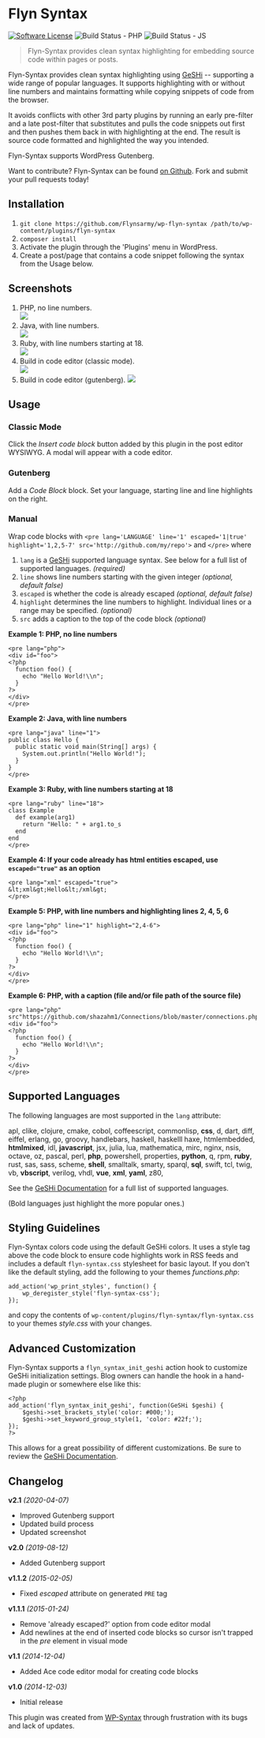 # Flyn Syntax

[![Software License](https://img.shields.io/badge/license-MIT-brightgreen.svg?style=flat-square)](LICENSE.md)
![Build Status - PHP](https://github.com/Flynsarmy/wp-flyn-syntax/workflows/CI%20-%20PHP/badge.svg)
![Build Status - JS](https://github.com/Flynsarmy/wp-flyn-syntax/workflows/CI%20-%20JS/badge.svg)

> Flyn-Syntax provides clean syntax highlighting for embedding source code within pages or posts.

Flyn-Syntax provides clean syntax highlighting using
[GeSHi](https://github.com/GeSHi/geshi-1.0) -- supporting a wide range of popular
languages.  It supports highlighting with or without line numbers and maintains formatting while copying snippets of code
from the browser.

It avoids conflicts with other 3rd party plugins by running an early
pre-filter and a late post-filter that substitutes and pulls the code snippets
out first and then pushes them back in with highlighting at the end.  The
result is source code formatted and highlighted the way you intended.

Flyn-Syntax supports WordPress Gutenberg.

Want to contribute? Flyn-Syntax can be found [on Github](https://github.com/Flynsarmy/wp-flyn-syntax). Fork and submit your pull requests today!

## Installation

1. `git clone https://github.com/Flynsarmy/wp-flyn-syntax /path/to/wp-content/plugins/flyn-syntax`
1. `composer install`
1. Activate the plugin through the 'Plugins' menu in WordPress.
1. Create a post/page that contains a code snippet following the syntax from the Usage below.

## Screenshots

1. PHP, no line numbers.   
![](https://raw.githubusercontent.com/Flynsarmy/wp-flyn-syntax/master/assets/images/screenshots/php-nolines.png)
1. Java, with line numbers.  
![](https://raw.githubusercontent.com/Flynsarmy/wp-flyn-syntax/master/assets/images/screenshots/java-lines.png)
1. Ruby, with line numbers starting at 18.  
![](https://raw.githubusercontent.com/Flynsarmy/wp-flyn-syntax/master/assets/images/screenshots/ruby-18-highlight.png)
1. Build in code editor (classic mode).  
![](https://raw.githubusercontent.com/Flynsarmy/wp-flyn-syntax/master/assets/images/screenshots/code-editor.png)
1. Build in code editor (gutenberg).
![](https://raw.githubusercontent.com/Flynsarmy/wp-flyn-syntax/master/assets/images/screenshots/code-editor-gutenberg.png)

## Usage

### Classic Mode

Click the *Insert code block* button added by this plugin in the post editor WYSIWYG. A modal will appear with a code editor. 

### Gutenberg

Add a *Code Block* block. Set your language, starting line and line highlights on the right.

### Manual 
Wrap code blocks with `<pre lang='LANGUAGE' line='1' escaped='1|true' highlight='1,2,5-7' src='http://github.com/my/repo'>` and `</pre>` where 

1. `lang` is a [GeSHi](http://qbnz.com/highlighter/) supported language syntax. See below for a full list of supported languages. *(required)*
1. `line` shows line numbers starting with the given integer *(optional, default false)*
1. `escaped` is whether the code is already escaped *(optional, default false)*
1. `highlight` determines the line numbers to highlight. Individual lines or a range may be specified. *(optional)*
1. `src` adds a caption to the top of the code block *(optional)*

**Example 1: PHP, no line numbers**

    <pre lang="php">
    <div id="foo">
    <?php
      function foo() {
        echo "Hello World!\\n";
      }
    ?>
    </div>
    </pre>


**Example 2: Java, with line numbers**

    <pre lang="java" line="1">
    public class Hello {
      public static void main(String[] args) {
        System.out.println("Hello World!");
      }
    }
    </pre>

**Example 3: Ruby, with line numbers starting at 18**

    <pre lang="ruby" line="18">
    class Example
      def example(arg1)
        return "Hello: " + arg1.to_s
      end
    end
    </pre>

**Example 4: If your code already has html entities escaped, use `escaped="true"` as an option**

    <pre lang="xml" escaped="true">
    &lt;xml&gt;Hello&lt;/xml&gt;
    </pre>

**Example 5: PHP, with line numbers and highlighting lines 2, 4, 5, 6**

    <pre lang="php" line="1" highlight="2,4-6">
    <div id="foo">
    <?php
      function foo() {
        echo "Hello World!\\n";
      }
    ?>
    </div>
    </pre>

**Example 6: PHP, with a caption (file and/or file path of the source file)**

    <pre lang="php" src"https://github.com/shazahm1/Connections/blob/master/connections.php">
    <div id="foo">
    <?php
      function foo() {
        echo "Hello World!\\n";
      }
    ?>
    </div>
    </pre>

## Supported Languages

The following languages are most supported in the `lang` attribute:

apl, clike, clojure, cmake, cobol, coffeescript, commonlisp, **css**, d, dart, diff, eiffel, erlang, go, groovy, handlebars, haskell, haskelll haxe, htmlembedded, **htmlmixed**, idl, **javascript**, jsx, julia, lua, mathematica, mirc, nginx, nsis, octave, oz, pascal, perl, **php**, powershell, properties, **python**, q, rpm, **ruby**, rust, sas, sass, scheme, **shell**, smalltalk, smarty, sparql, **sql**, swift, tcl, twig, vb, **vbscript**, verilog, vhdl, **vue**, **xml**, **yaml**, z80, 

See the [GeSHi Documentation](http://qbnz.com/highlighter/geshi-doc.html)
for a full list of supported languages.

(Bold languages just highlight the more popular ones.)

## Styling Guidelines

Flyn-Syntax colors code using the default GeSHi colors. It uses a style tag above
the code block to ensure code highlights work in RSS feeds and includes a default 
`flyn-syntax.css` stylesheet for basic layout.  If you don't like the default
styling, add the following to your themes *functions.php*:

    add_action('wp_print_styles', function() {
        wp_deregister_style('flyn-syntax-css');
    });

and copy the contents of `wp-content/plugins/flyn-syntax/flyn-syntax.css` to 
your themes *style.css* with your changes.

## Advanced Customization

Flyn-Syntax supports a `flyn_syntax_init_geshi` action hook to customize GeSHi
initialization settings.  Blog owners can handle the hook in a hand-made plugin
or somewhere else like this:

    <?php
    add_action('flyn_syntax_init_geshi', function(GeSHi $geshi) {
        $geshi->set_brackets_style('color: #000;');
        $geshi->set_keyword_group_style(1, 'color: #22f;');
    });
    ?>

This allows for a great possibility of different customizations. Be sure to
review the [GeSHi Documentation](http://qbnz.com/highlighter/geshi-doc.html).

## Changelog

**v2.1** *(2020-04-07)*
*  Improved Gutenberg support
*  Updated build process
*  Updated screenshot

**v2.0** *(2019-08-12)*
*  Added Gutenberg support

**v1.1.2** *(2015-02-05)*

*  Fixed *escaped* attribute on generated `PRE` tag

**v1.1.1** *(2015-01-24)*

*  Remove 'already escaped?' option from code editor modal
*  Add newlines at the end of inserted code blocks so cursor isn't trapped in the *pre* element in visual mode

**v1.1** *(2014-12-04)* 

*  Added Ace code editor modal for creating code blocks

**v1.0** *(2014-12-03)* 

*  Initial release

This plugin was created from [WP-Syntax](https://wordpress.org/plugins/wp-syntax/) through frustration with its bugs and lack of updates.